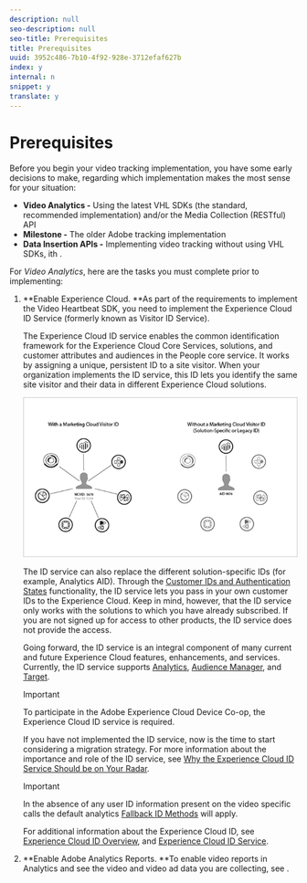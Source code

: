 ```yaml
---
description: null
seo-description: null
seo-title: Prerequisites
title: Prerequisites
uuid: 3952c486-7b10-4f92-928e-3712efaf627b
index: y
internal: n
snippet: y
translate: y
---
```


# Prerequisites

Before you begin your video tracking implementation, you have some early decisions to make, regarding which implementation makes the most sense for your situation:

* **Video Analytics -** Using the latest VHL SDKs (the standard, recommended implementation) and/or the Media Collection (RESTful) API
* **Milestone -** The older Adobe tracking implementation
* **Data Insertion APIs -** Implementing video tracking without using VHL SDKs, ith .

For *Video Analytics*, here are the tasks you must complete prior to implementing:

1. **Enable Experience Cloud. **As part of the requirements to implement the Video Heartbeat SDK, you need to implement the Experience Cloud ID Service (formerly known as Visitor ID Service).

   The Experience Cloud ID service enables the common identification framework for the Experience Cloud Core Services, solutions, and customer attributes and audiences in the People core service. It works by assigning a unique, persistent ID to a site visitor. When your organization implements the ID service, this ID lets you identify the same site visitor and their data in different Experience Cloud solutions.

   <a id="fig_E7648D1E230E4AA588C80C9092B662EA"></a>

   ![](assets/mc_id_service_graphic.png)

   The ID service can also replace the different solution-specific IDs (for example, Analytics AID). Through the [Customer IDs and Authentication States](https://marketing.adobe.com/resources/help/en_US/mcvid/mcvid-authenticated-state.html) functionality, the ID service lets you pass in your own customer IDs to the Experience Cloud. Keep in mind, however, that the ID service only works with the solutions to which you have already subscribed. If you are not signed up for access to other products, the ID service does not provide the access.

   Going forward, the ID service is an integral component of many current and future Experience Cloud features, enhancements, and services. Currently, the ID service supports [Analytics](http://www.adobe.com/marketing-cloud/web-analytics.html), [Audience Manager](http://www.adobe.com/marketing-cloud/data-management-platform.html), and [Target](http://www.adobe.com/marketing-cloud/testing-targeting.html).

   >[!IMPORTANT]
   >
   >To participate in the Adobe Experience Cloud Device Co-op, the Experience Cloud ID service is required.

   If you have not implemented the ID service, now is the time to start considering a migration strategy. For more information about the importance and role of the ID service, see [Why the Experience Cloud ID Service Should be on Your Radar](http://blogs.adobe.com/digitalmarketing/analytics/why-new-adobe-marketing-cloud-id-service-should-be-on-your-radar/).

   >[!IMPORTANT]
   >
   >In the absence of any user ID information present on the video specific calls the default analytics [Fallback ID Methods](https://marketing.adobe.com/resources/help/en_US/sc/implement/visid_fallback.html) will apply.

   For additional information about the Experience Cloud ID, see [Experience Cloud ID Overview](https://marketing.adobe.com/resources/help/en_US/mcvid/mcvid-overview.html), and [Experience Cloud ID Service](https://marketing.adobe.com/resources/help/en_US/mcvid/).

1. **Enable Adobe Analytics Reports. **To enable video reports in Analytics and see the video and video ad data you are collecting, see [](../media-reports/media-reports-enable.md).

